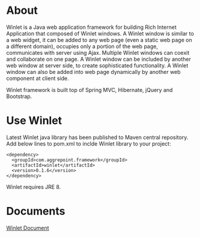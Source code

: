 # About
Winlet is a Java web application framework for building Rich Internet Application that composed of Winlet windows. A Winlet window is similar to a web widget, it can be added to any web page (even a static web page on a different domain), occupies only a portion of the web page, communicates with server using Ajax. Multiple Winlet windows can coexit and collaborate on one page. A Winlet window can be included by another web window at server side, to create sophisticated functionality. A Winlet window can also be added into web page dynamically by another web component at client side.

Winlet framework is built top of Spring MVC, Hibernate, jQuery and Bootstrap.

# Use Winlet

Latest Winlet java library has been published to Maven central repository. Add below lines to pom.xml to inclde Winlet library to your project:

```
<dependency>
  <groupId>com.aggrepoint.framework</groupId>
  <artifactId>winlet</artifactId>
  <version>0.1.6</version>
</dependency>
```
Winlet requires JRE 8.

# Documents
[Winlet Document](http://docs.aggrepoint.com)
